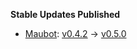 **Stable Updates Published**

* [Maubot](https://mau.dev/maubot/maubot): [v0.4.2](https://mau.dev/maubot/maubot/-/tags/v0.4.2) -> [v0.5.0](https://mau.dev/maubot/maubot/-/tags/v0.5.0)
